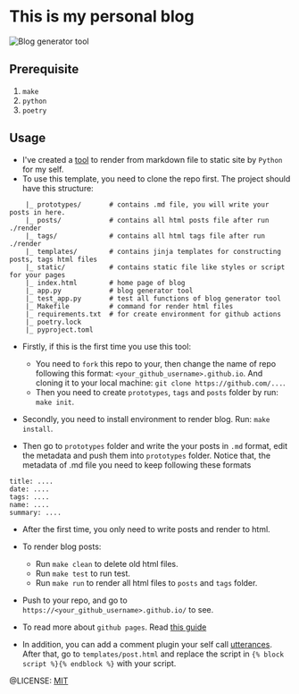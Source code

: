 # This is my personal blog

![Blog generator tool](https://github.com/tvph/tvph.github.io/actions/workflows/python-app.yml/badge.svg)

## Prerequisite

1. `make`
2. `python`
3. `poetry`

## Usage

* I've created a [tool](https://github.com/tvph/ssg) to render from markdown file to static site by `Python` for my self.
* To use this template, you need to clone the repo first. The project should have this structure:

```
    |_ prototypes/       # contains .md file, you will write your posts in here.
    |_ posts/            # contains all html posts file after run ./render
    |_ tags/             # contains all html tags file after run ./render
    |_ templates/        # contains jinja templates for constructing posts, tags html files
    |_ static/           # contains static file like styles or script for your pages
    |_ index.html        # home page of blog
    |_ app.py            # blog generator tool
    |_ test_app.py       # test all functions of blog generator tool
    |_ Makefile          # command for render html files
    |_ requirements.txt  # for create environment for github actions
    |_ poetry.lock
    |_ pyproject.toml

```

* Firstly, if this is the first time you use this tool:
    * You need to `fork` this repo to your, then change the name of repo following this format: `<your_github_username>.github.io`. And cloning it to your local machine: `git clone https://github.com/...`.
    * Then you need to create `prototypes`, `tags` and `posts` folder by run: `make init`.

* Secondly, you need to install environment to render blog. Run: `make install`.

* Then go to `prototypes` folder and write the your posts in `.md` format, edit the metadata and push them into `prototypes` folder. Notice that, the metadata of .md file you need to keep following these formats

```
title: ....
date: ....
tags: ....
name: ....
summary: ....
```
* After the first time, you only need to write posts and render to html.

* To render blog posts:

	* Run `make clean` to delete old html files.
	* Run `make test` to run test.
	* Run `make run` to render all html files to `posts` and `tags` folder.

* Push to your repo, and go to `https://<your_github_username>.github.io/` to see.

* To read more about `github pages`. Read [this guide](https://pages.github.com/)

* In addition, you can add a comment plugin your self call [utterances](https://utteranc.es/?installation_id=19767855&setup_action=install). After that, go to
`templates/post.html` and replace the script in `{% block script %}{% endblock %}` with your script.

@LICENSE: [MIT](https://github.com/tvph/ssg/blob/master/LICENSE)
